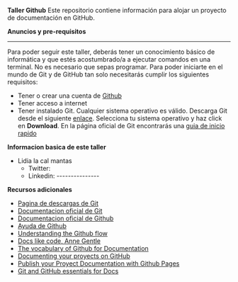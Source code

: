 **Taller Github**
Este repositorio contiene información para alojar un proyecto de documentación en GitHub.

**Anuncios y pre-requisitos**
___
Para poder seguir este taller, deberás tener un conocimiento básico de informática y que estés acostumbrado/a a ejecutar comandos en una terminal. No es necesario que sepas programar. Para poder iniciarte en el mundo de Git y de GitHub tan solo necesitarás cumplir los siguientes requisitos:
- Tener o crear una cuenta de [Github](Github.com/join)
- Tener acceso a internet
- Tener instalado Git. Cualquier sistema operativo es válido. Descarga Git desde el siguiente [enlace](https://git-scm.com/downloads). Selecciona tu sistema operativo y haz click en **Download**. En la página oficial de Git encontrarás una [guia de inicio rapido](https://git-scm.com/docs)

**Informacion basica de este taller**
- Lidia la cal mantas
	- Twitter: 
	- Linkedin: ---------------

**Recursos adicionales**
- [Pagina de descargas de Git](https://git-scm.com/downloads)
- [Documentacion oficial de Git](https://git-scm.com/docs)
- [Documentacion oficial de Github](https://guides.github.com/)
- [Ayuda de Github](https://help.github.com/)
- [Understanding the Github flow](https://guides.github.com/introduction/flow/)
- [Docs like code, Anne Gentle](https://www.docslikecode.com/book/)
- [The vocabulary of Github for Documentation](https://www.docslikecode.com/articles/github-for-docs/)
- [Documenting your proyects on GitHub](https://guides.github.com/features/wikis/)
- [Publish your Proyect Documentation with Github Pages](https://github.blog/2016-08-22-publish-your-project-documentation-with-github-pages/)
- [Git and GitHub essentials for Docs](https://docs.microsoft.com/en-us/contribute/git-github-fundamentals)
